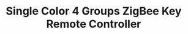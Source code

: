 ---
model: SR-ZG9001K12-DIM-Z4
vendor: Sunricher
title: Single Color 4 Groups ZigBee Key Remote Controller
category: remote
supports: click, batterypct
zigbeemodel: ['ZGRC-KEY-013']
compatible: [z2m,deconz]
deconz: 3125
mlink: https://www.sunricher.com/single-color-4-groups-zigbee-key-remote-controller-sr-zg9001k12-dim-z4.html
link: https://www.domadoo.fr/fr/peripheriques/5246-sunricher-telecommande-4-zones-zigbee-30.html
link2: 
link3: 
---